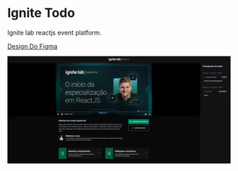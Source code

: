# Ignite Todo

Ignite lab reactjs event platform.

[Design Do Figma](<https://www.figma.com/file/Psv3GmRVAw3AI1dgL9pdD0/Plataforma-de-evento---Ignite-Lab-(Community)?node-id=8%3A399>)

<img src=".github/assets/screenshot.png" >
